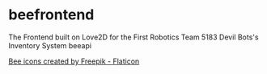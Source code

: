 # beefrontend
The Frontend built on Love2D for the First Robotics Team 5183 Devil Bots's Inventory System beeapi

<a href="https://www.flaticon.com/free-icons/bee" title="bee icons">Bee icons created by Freepik - Flaticon</a>